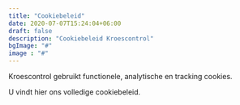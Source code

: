 ```yaml
---
title: "Cookiebeleid"
date: 2020-07-07T15:24:04+06:00
draft: false
description: "Cookiebeleid Kroescontrol"
bgImage: "#"
image : "#"
---
```



Kroescontrol gebruikt functionele, analytische en tracking cookies.

U vindt hier ons volledige cookiebeleid.